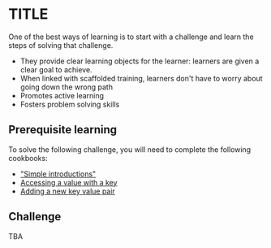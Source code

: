 # TITLE 

One of the best ways of learning is to start with a challenge and learn the steps of solving that challenge. 

* They provide clear learning objects for the learner: learners are given a clear goal to achieve. 
* When linked with scaffolded training, learners don't have to worry about going down the wrong path
* Promotes active learning 
* Fosters problem solving skills

## Prerequisite learning

To solve the following challenge, you will need to complete the following cookbooks: 

* ["Simple introductions"](../../cookbook/python/foundations/foundations.dictionaries.simple.md)
* [Accessing a value with a key](../../cookbook/python/foundations/foundations.dictionaries.accessing_a_value.md)
* [Adding a new key value pair](../../cookbook/python/foundations/foundations.dictionaries.adding_new_key_value_pair.md)

## Challenge

TBA

